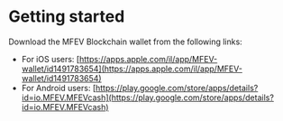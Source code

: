 # Getting started

Download the MFEV Blockchain wallet from the following links:

- For iOS users: [https://apps.apple.com/il/app/MFEV-wallet/id1491783654](https://apps.apple.com/il/app/MFEV-wallet/id1491783654)
- For Android users: [https://play.google.com/store/apps/details?id=io.MFEV.MFEVcash](https://play.google.com/store/apps/details?id=io.MFEV.MFEVcash)
